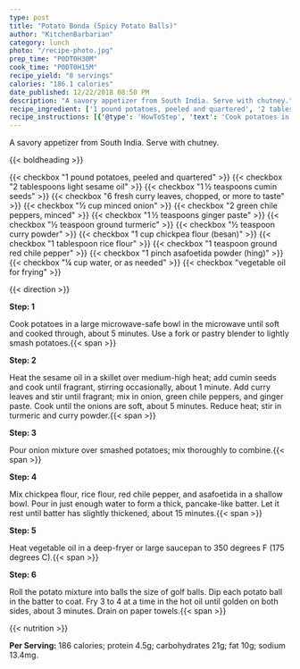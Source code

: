 ```yaml
---
type: post
title: "Potato Bonda (Spicy Potato Balls)"
author: "KitchenBarbarian"
category: lunch
photo: "/recipe-photo.jpg"
prep_time: "P0DT0H30M"
cook_time: "P0DT0H15M"
recipe_yield: "8 servings"
calories: "186.1 calories"
date_published: 12/22/2018 08:50 PM
description: "A savory appetizer from South India. Serve with chutney."
recipe_ingredient: ['1 pound potatoes, peeled and quartered', '2 tablespoons light sesame oil', '1\u2009½ teaspoons cumin seeds', '6 fresh curry leaves, chopped, or more to taste', '½ cup minced onion', '2 green chile peppers, minced', '1\u2009½ teaspoons ginger paste', '½ teaspoon ground turmeric', '½ teaspoon curry powder', '1 cup chickpea flour (besan)', '1 tablespoon rice flour', '1 teaspoon ground red chile pepper', '1 pinch asafoetida powder (hing)', '¼ cup water, or as needed', 'vegetable oil for frying']
recipe_instructions: [{'@type': 'HowToStep', 'text': 'Cook potatoes in a large microwave-safe bowl in the microwave until soft and cooked through, about 5 minutes. Use a fork or pastry blender to lightly smash potatoes.\n'}, {'@type': 'HowToStep', 'text': 'Heat the sesame oil in a skillet over medium-high heat; add cumin seeds and cook until fragrant, stirring occasionally, about 1 minute. Add curry leaves and stir until fragrant; mix in onion, green chile peppers, and ginger paste. Cook until the onions are soft, about 5 minutes. Reduce heat; stir in turmeric and curry powder.\n'}, {'@type': 'HowToStep', 'text': 'Pour onion mixture over smashed potatoes; mix thoroughly to combine.\n'}, {'@type': 'HowToStep', 'text': 'Mix chickpea flour, rice flour, red chile pepper, and asafoetida in a shallow bowl. Pour in just enough water to form a thick, pancake-like batter. Let it rest until batter has slightly thickened, about 15 minutes.\n'}, {'@type': 'HowToStep', 'text': 'Heat vegetable oil in a deep-fryer or large saucepan to 350 degrees F (175 degrees C).\n'}, {'@type': 'HowToStep', 'text': 'Roll the potato mixture into balls the size of golf balls. Dip each potato ball in the batter to coat. Fry 3 to 4 at a time in the hot oil until golden on both sides, about 3 minutes. Drain on paper towels.\n'}]
---
```


A savory appetizer from South India. Serve with chutney. 

{{< boldheading >}}

{{< checkbox "1 pound potatoes, peeled and quartered" >}}
{{< checkbox "2 tablespoons light sesame oil" >}}
{{< checkbox "1 ½ teaspoons cumin seeds" >}}
{{< checkbox "6  fresh curry leaves, chopped, or more to taste" >}}
{{< checkbox "½ cup minced onion" >}}
{{< checkbox "2  green chile peppers, minced" >}}
{{< checkbox "1 ½ teaspoons ginger paste" >}}
{{< checkbox "½ teaspoon ground turmeric" >}}
{{< checkbox "½ teaspoon curry powder" >}}
{{< checkbox "1 cup chickpea flour (besan)" >}}
{{< checkbox "1 tablespoon rice flour" >}}
{{< checkbox "1 teaspoon ground red chile pepper" >}}
{{< checkbox "1 pinch asafoetida powder (hing)" >}}
{{< checkbox "¼ cup water, or as needed" >}}
{{< checkbox "vegetable oil for frying" >}}


{{< direction >}}

**Step: 1**

Cook potatoes in a large microwave-safe bowl in the microwave until soft and cooked through, about 5 minutes. Use a fork or pastry blender to lightly smash potatoes.{{< span >}}

**Step: 2**

Heat the sesame oil in a skillet over medium-high heat; add cumin seeds and cook until fragrant, stirring occasionally, about 1 minute. Add curry leaves and stir until fragrant; mix in onion, green chile peppers, and ginger paste. Cook until the onions are soft, about 5 minutes. Reduce heat; stir in turmeric and curry powder.{{< span >}}

**Step: 3**

Pour onion mixture over smashed potatoes; mix thoroughly to combine.{{< span >}}

**Step: 4**

Mix chickpea flour, rice flour, red chile pepper, and asafoetida in a shallow bowl. Pour in just enough water to form a thick, pancake-like batter. Let it rest until batter has slightly thickened, about 15 minutes.{{< span >}}

**Step: 5**

Heat vegetable oil in a deep-fryer or large saucepan to 350 degrees F (175 degrees C).{{< span >}}

**Step: 6**

Roll the potato mixture into balls the size of golf balls. Dip each potato ball in the batter to coat. Fry 3 to 4 at a time in the hot oil until golden on both sides, about 3 minutes. Drain on paper towels.{{< span >}}

{{< nutrition >}}

**Per Serving:** 186 calories; protein 4.5g; carbohydrates 21g; fat 10g; sodium 13.4mg.